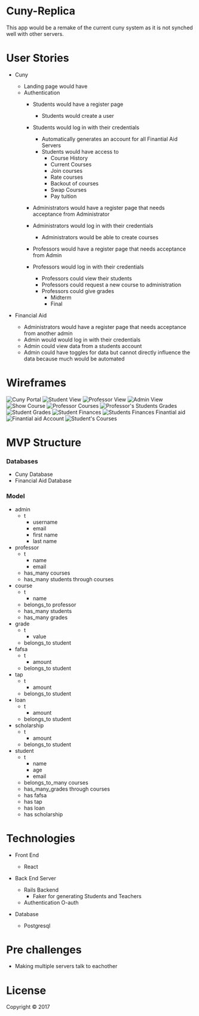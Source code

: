# Cuny-Replica

This app would be a remake of the current cuny system as it is not synched well with other servers.





# User Stories
* Cuny
    * Landing page would have 
    * Authentication
        * Students would have a register page
            * Students would create a user
        * Students would log in with their credentials
            * Automatically generates an account for all Finantial Aid Servers
            * Students would have access to 
                * Course History
                * Current Courses
                * Join courses
                * Rate courses
                * Backout of courses
                * Swap Courses
                * Pay tuition
                

        * Administrators would have a register page that needs acceptance from Administrator
        * Administrators would log in with their credentials
            * Administrators would be able to create courses
        * Professors would have a register page that needs acceptance from Admin
        * Professors would log in with their credentials
            * Professors could view their students
            * Professors could request a new course to administration
            * Professors could give grades
                * Midterm
                * Final


* Financial Aid
    * Administrators would have a register page that needs acceptance from another admin
    * Admin would would log in with their credentials
    * Admin could view data from a students account
    * Admin could have toggles for data but cannot directly influence the data because much would be automated







# Wireframes
![Cuny Portal](./photos/20170911_165019.jpg)
![Student View](./photos/20170911_165026.jpg)
![Professor View](./photos/20170911_165031.jpg)
![Admin View](./photos/20170911_165039.jpg)
![Show Course](./photos/20170911_165042.jpg)
![Professor Courses](./photos/20170911_165055.jpg)
![Professor's Students Grades](./photos/20170911_165100.jpg)
![Student Grades](./photos/20170911_165113.jpg)
![Student Finances](./photos/20170911_165124.jpg)
![Students Finances Finantial aid](./photos/20170911_165138.jpg)
![Finantial aid Account](./photos/20170911_165152.jpg)
![Student's Courses](./photos/20170911_165201.jpg)









# MVP Structure

### Databases
* Cuny Database
* Financial Aid Database




### Model
* admin
    * t
        * username
        * email
        * first name
        * last name
* professor
    * t
        * name
        * email
    * has_many courses
    * has_many students through courses
* course
    * t
        * name
    * belongs_to professor
    * has_many students
    * has_many grades
* grade 
    * t
        * value
    * belongs_to student
* fafsa
    * t 
        * amount
    * belongs_to student
* tap
    * t 
        * amount
    * belongs_to student
* loan
    * t 
        * amount
    * belongs_to student
* scholarship
    * t 
        * amount
    * belongs_to student
* student
    * t
        * name
        * age 
        * email
    * belongs_to_many courses
    * has_many_grades through courses
    * has fafsa
    * has tap
    * has loan
    * has scholarship








# Technologies
* Front End
    * React
* Back End Server
    * Rails Backend
        * Faker for generating Students and Teachers
    * Authentication O-auth

* Database 
    * Postgresql








# Pre challenges
* Making multiple servers talk to eachother








# License
Copyright © 2017